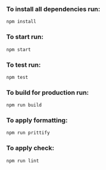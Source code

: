 ### To install all dependencies run:
`npm install`

### To start run: 
`npm start`

### To test run:
`npm test`

### To build for production run:
`npm run build`

### To apply formatting: 
`npm run prittify`

### To apply check: 
`npm run lint`

